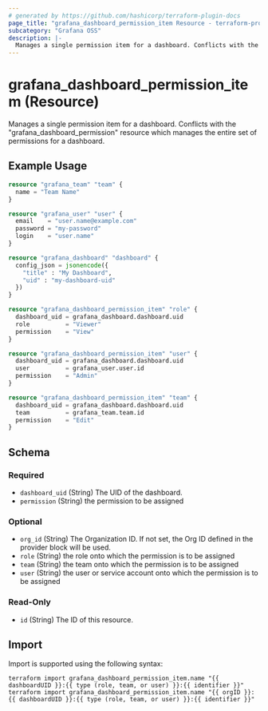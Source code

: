 ```yaml
---
# generated by https://github.com/hashicorp/terraform-plugin-docs
page_title: "grafana_dashboard_permission_item Resource - terraform-provider-grafana"
subcategory: "Grafana OSS"
description: |-
  Manages a single permission item for a dashboard. Conflicts with the "grafanadashboardpermission" resource which manages the entire set of permissions for a dashboard.
---
```


# grafana_dashboard_permission_item (Resource)

Manages a single permission item for a dashboard. Conflicts with the "grafana_dashboard_permission" resource which manages the entire set of permissions for a dashboard.

## Example Usage

```terraform
resource "grafana_team" "team" {
  name = "Team Name"
}

resource "grafana_user" "user" {
  email    = "user.name@example.com"
  password = "my-password"
  login    = "user.name"
}

resource "grafana_dashboard" "dashboard" {
  config_json = jsonencode({
    "title" : "My Dashboard",
    "uid" : "my-dashboard-uid"
  })
}

resource "grafana_dashboard_permission_item" "role" {
  dashboard_uid = grafana_dashboard.dashboard.uid
  role          = "Viewer"
  permission    = "View"
}

resource "grafana_dashboard_permission_item" "user" {
  dashboard_uid = grafana_dashboard.dashboard.uid
  user          = grafana_user.user.id
  permission    = "Admin"
}

resource "grafana_dashboard_permission_item" "team" {
  dashboard_uid = grafana_dashboard.dashboard.uid
  team          = grafana_team.team.id
  permission    = "Edit"
}
```

<!-- schema generated by tfplugindocs -->
## Schema

### Required

- `dashboard_uid` (String) The UID of the dashboard.
- `permission` (String) the permission to be assigned

### Optional

- `org_id` (String) The Organization ID. If not set, the Org ID defined in the provider block will be used.
- `role` (String) the role onto which the permission is to be assigned
- `team` (String) the team onto which the permission is to be assigned
- `user` (String) the user or service account onto which the permission is to be assigned

### Read-Only

- `id` (String) The ID of this resource.

## Import

Import is supported using the following syntax:

```shell
terraform import grafana_dashboard_permission_item.name "{{ dashboardUID }}:{{ type (role, team, or user) }}:{{ identifier }}"
terraform import grafana_dashboard_permission_item.name "{{ orgID }}:{{ dashboardUID }}:{{ type (role, team, or user) }}:{{ identifier }}"
```
